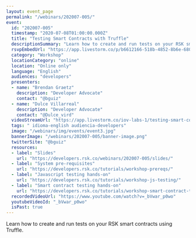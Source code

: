 ```yaml
---
layout: event_page
permalink: "/webinars/202007-005/"
event:
  id: "202007-005"
  timestamp: "2020-07-08T01:00:00.000Z"
  title: "Testing Smart Contracts with Truffle"
  descriptionSummary: "Learn how to create and run tests on your RSK smart contracts using Truffle."
  rsvpEmbedUrl: "https://app.livestorm.co/p/b6612166-518b-4852-8b6e-6806923fe80d/form"
  category: "Workshop"
  locationCategory: "online"
  location: "Online only"
  language: "English"
  audiences: "developers"
  presenters:
  - name: "Brendan Graetz"
    description: "Developer Advocate"
    contact: "@bguiz"
  - name: "Dulce Villarreal"
    description: "Developer Advocate"
    contact: "@Dulce_vird"
  videoStreamUrl: "https://app.livestorm.co/iov-labs-1/testing-smart-contracts-with-truffle"
  tags: " idioma-english audiencia-developers"
  image: "/webinars/img/events/event3.jpg"
  bannerImage: "/webinars/202007-005/banner-image.png"
  twitterSite: "@bguiz"
  resources:
  - label: "Slides"
    url: "https://developers.rsk.co/webinars/202007-005/slides/"
  - label: "System pre-requisites"
    url: "https://developers.rsk.co/tutorials/workshop-prereqs/"
  - label: "Javascript testing hands-on"
    url: "https://developers.rsk.co/tutorials/workshop-js-testing/"
  - label: "Smart contract testing hands-on"
    url: "https://developers.rsk.co/tutorials/workshop-smart-contract-testing-truffle/"
  recordedVideoUrl: "https://www.youtube.com/watch?v=_bVwar_p0wo"
  youtubeVideoId: "_bVwar_p0wo"
  isPast: true
---
```



Learn how to create and run tests on your RSK smart contracts using Truffle.


